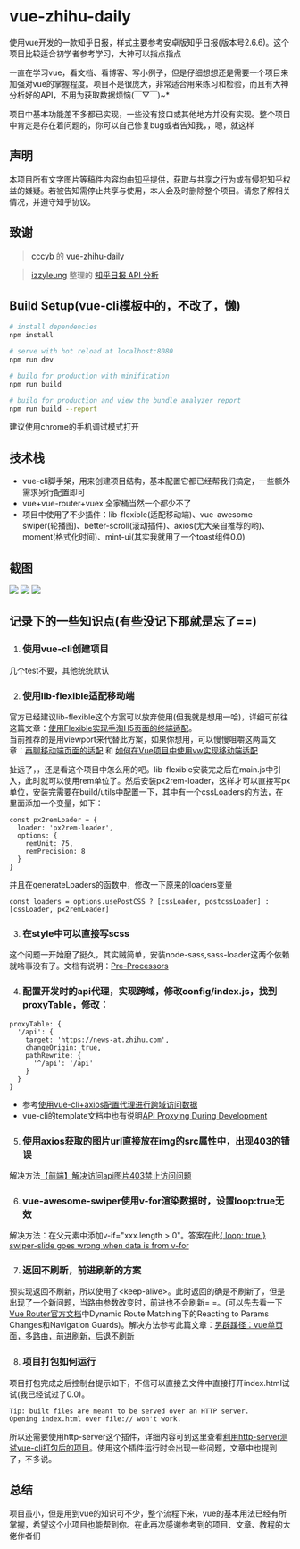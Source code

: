 # vue-zhihu-daily

使用vue开发的一款知乎日报，样式主要参考安卓版知乎日报(版本号2.6.6)。这个项目比较适合初学者参考学习，大神可以指点指点

一直在学习vue，看文档、看博客、写小例子，但是仔细想想还是需要一个项目来加强对vue的掌握程度。项目不是很庞大，非常适合用来练习和检验，而且有大神分析好的API，不用为获取数据烦恼(￣▽￣)~*

项目中基本功能差不多都已实现，一些没有接口或其他地方并没有实现。整个项目中肯定是存在着问题的，你可以自己修复bug或者告知我，，嗯，就这样

## 声明
本项目所有文字图片等稿件内容均由[知乎](https://www.zhihu.com/)提供，获取与共享之行为或有侵犯知乎权益的嫌疑。若被告知需停止共享与使用，本人会及时删除整个项目。请您了解相关情况，并遵守知乎协议。

## 致谢
> [cccyb](https://github.com/cccyb) 的 [vue-zhihu-daily](https://github.com/cccyb/vue-zhihu-daily)

> [izzyleung](https://github.com/izzyleung) 整理的 [知乎日报 API 分析](https://github.com/izzyleung/ZhihuDailyPurify/wiki/%E7%9F%A5%E4%B9%8E%E6%97%A5%E6%8A%A5-API-%E5%88%86%E6%9E%90)

## Build Setup(vue-cli模板中的，不改了，懒)

``` bash
# install dependencies
npm install

# serve with hot reload at localhost:8080
npm run dev

# build for production with minification
npm run build

# build for production and view the bundle analyzer report
npm run build --report
```
建议使用chrome的手机调试模式打开

## 技术栈
* vue-cli脚手架，用来创建项目结构，基本配置它都已经帮我们搞定，一些额外需求另行配置即可
* vue+vue-router+vuex 全家桶当然一个都少不了
* 项目中使用了不少插件：lib-flexible(适配移动端)、vue-awesome-swiper(轮播图)、better-scroll(滚动插件)、axios(尤大亲自推荐的哟)、moment(格式化时间)、mint-ui(其实我就用了一个toast组件0.0)

## 截图
![](./screenshots/index.gif)
![](./screenshots/sidebar.gif)
![](./screenshots/news_detail.gif)

## 记录下的一些知识点(有些没记下那就是忘了==)

1. ### 使用vue-cli创建项目
几个test不要，其他统统默认

2. ### 使用lib-flexible适配移动端
官方已经建议lib-flexible这个方案可以放弃使用(但我就是想用一哈)，详细可前往这篇文章：[使用Flexible实现手淘H5页面的终端适配](https://www.w3cplus.com/mobile/lib-flexible-for-html5-layout.html)。<br>
当前推荐的是用viewport来代替此方案，如果你想用，可以慢慢咀嚼这两篇文章：[再聊移动端页面的适配](https://www.w3cplus.com/css/vw-for-layout.html) 和 [如何在Vue项目中使用vw实现移动端适配](https://www.w3cplus.com/mobile/vw-layout-in-vue.html)

扯远了，，还是看这个项目中怎么用的吧。lib-flexible安装完之后在main.js中引入，此时就可以使用rem单位了。然后安装px2rem-loader，这样才可以直接写px单位，安装完需要在build/utils中配置一下，其中有一个cssLoaders的方法，在里面添加一个变量，如下：
```
const px2remLoader = {
  loader: 'px2rem-loader',
  options: {
    remUnit: 75,
    remPrecision: 8
  }
}
```
并且在generateLoaders的函数中，修改一下原来的loaders变量
```
const loaders = options.usePostCSS ? [cssLoader, postcssLoader] : [cssLoader, px2remLoader]
```

3. ### 在style中可以直接写scss
这个问题一开始磨了挺久，其实贼简单，安装node-sass,sass-loader这两个依赖就啥事没有了。文档有说明：[Pre-Processors](https://vuejs-templates.github.io/webpack/pre-processors.html)

4. ### 配置开发时的api代理，实现跨域，修改config/index.js，找到proxyTable，修改：
```
proxyTable: {
  '/api': {
    target: 'https://news-at.zhihu.com',
    changeOrigin: true,
    pathRewrite: {
      '^/api': '/api'
    }
  }
}
```

* 参考[使用vue-cli+axios配置代理进行跨域访问数据](https://blog.csdn.net/it_cgq/article/details/78781422)<br>
* vue-cli的template文档中也有说明[API Proxying During Development](https://vuejs-templates.github.io/webpack/proxy.html)

5. ### 使用axios获取的图片url直接放在img的src属性中，出现403的错误
解决方法[【前端】解决访问api图片403禁止访问问题](https://segmentfault.com/a/1190000011628835)

6. ### vue-awesome-swiper使用v-for渲染数据时，设置loop:true无效
解决方法：在父元素中添加v-if="xxx.length > 0"。答案在此[{ loop: true } swiper-slide goes wrong when data is from v-for](https://github.com/surmon-china/vue-awesome-swiper/issues/322)

7. ### 返回不刷新，前进刷新的方案
预实现返回不刷新，所以使用了\<keep-alive\>。此时返回的确是不刷新了，但是出现了一个新问题，当路由参数改变时，前进也不会刷新= =。(可以先去看一下[Vue Router官方文档](https://router.vuejs.org/)中Dynamic Route Matching下的Reacting to Params Changes和Navigation Guards)。解决方法参考此篇文章：[另辟蹊径：vue单页面，多路由，前进刷新，后退不刷新](https://juejin.im/entry/5a1386ac51882554b8372a6c#comment)

8. ### 项目打包如何运行
项目打包完成之后控制台提示如下，不信可以直接去文件中直接打开index.html试试(我已经试过了0.0)。
```
Tip: built files are meant to be served over an HTTP server.
Opening index.html over file:// won't work.
```
所以还需要使用http-server这个插件，详细内容可到这里查看[利用http-server测试vue-cli打包后的项目](https://segmentfault.com/a/1190000012249873)。使用这个插件运行时会出现一些问题，文章中也提到了，不多说。

## 总结
项目虽小，但是用到vue的知识可不少，整个流程下来，vue的基本用法已经有所掌握，希望这个小项目也能帮到你。在此再次感谢参考到的项目、文章、教程的大佬作者们

